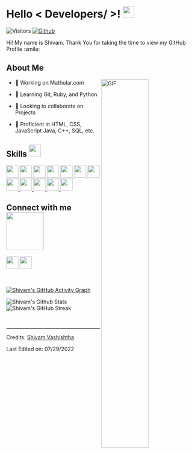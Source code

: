 <h1> Hello < Developers/ >! <img src = "https://raw.githubusercontent.com/MartinHeinz/MartinHeinz/master/wave.gif" width = 30px> </h1>
<p align='center'>
</p>



![Visitors](https://api.visitorbadge.io/api/visitors?path=https%3A%2F%2Fgithub.com%2FShivamVashishtha&labelColor=%23697689&countColor=%23f47373)
[![Github](https://img.shields.io/github/followers/ShivamVashishtha?label=Follow&style=social)](https://github.com/ShivamVashishtha)

<div size='20px'> Hi! My name is Shivam. Thank You for taking the time to view my GitHub Profile :smile: 
</div>

<h2> About Me </h2>

<img width="50%" align="right" alt="GIF" src="https://github.com/abhisheknaiidu/abhisheknaiidu/blob/master/code.gif?raw=true"/>

- 🔭 Working on Mathular.com
  
- 🌱 Learning Git, Ruby, and Python
  
- 👯 Looking to collaborate on Projects
  
- 💬 Proficient in HTML, CSS, JavaScript Java, C++, SQL, etc.
 

<h2> Skills <img src = "https://media2.giphy.com/media/QssGEmpkyEOhBCb7e1/giphy.gif?cid=ecf05e47a0n3gi1bfqntqmob8g9aid1oyj2wr3ds3mg700bl&rid=giphy.gif" width = 32px> </h2>
<a href= https://github.com/ShivamVashishtha?tab=repositories&q=&type=&language=python&sort= > <img width ='32px' src ='https://raw.githubusercontent.com/rahulbanerjee26/githubAboutMeGenerator/main/icons/python.svg'> </a>
<a href= https://github.com/ShivamVashishtha?tab=repositories&q=&type=&language=reactjs&sort= > <img width ='32px' src ='https://raw.githubusercontent.com/rahulbanerjee26/githubAboutMeGenerator/main/icons/reactjs.svg'> </a>
<a href= https://github.com/ShivamVashishtha?tab=repositories&q=&type=&language=javascript&sort= > <img width ='32px' src ='https://raw.githubusercontent.com/rahulbanerjee26/githubAboutMeGenerator/main/icons/javascript.svg'> </a>
<a href= https://github.com/ShivamVashishtha?tab=repositories&q=&type=&language=scikit&sort= > <img width ='32px' src ='https://raw.githubusercontent.com/rahulbanerjee26/githubAboutMeGenerator/main/icons/scikit.svg'> </a>
<a href= https://github.com/ShivamVashishtha?tab=repositories&q=&type=&language=c&sort= > <img width ='32px' src ='https://raw.githubusercontent.com/rahulbanerjee26/githubAboutMeGenerator/main/icons/c.svg'> </a>
<a href= https://github.com/ShivamVashishtha?tab=repositories&q=&type=&language=cpp&sort= > <img width ='32px' src ='https://raw.githubusercontent.com/rahulbanerjee26/githubAboutMeGenerator/main/icons/cpp.svg'> </a>
<a href= https://github.com/ShivamVashishtha?tab=repositories&q=&type=&language=sqlite&sort= > <img width ='32px' src ='https://raw.githubusercontent.com/rahulbanerjee26/githubAboutMeGenerator/main/icons/sqlite.svg'> </a>
<a href= https://github.com/ShivamVashishtha?tab=repositories&q=&type=&language=pytorch&sort= > <img width ='32px' src ='https://raw.githubusercontent.com/rahulbanerjee26/githubAboutMeGenerator/main/icons/pytorch.svg'> </a>
<a href= https://github.com/ShivamVashishtha?tab=repositories&q=&type=&language=css&sort= > <img width ='32px' src ='https://raw.githubusercontent.com/rahulbanerjee26/githubAboutMeGenerator/main/icons/css.svg'> </a>
<a href= https://github.com/ShivamVashishtha?tab=repositories&q=&type=&language=html&sort= > <img width ='32px' src ='https://raw.githubusercontent.com/rahulbanerjee26/githubAboutMeGenerator/main/icons/html.svg'> </a>
<a href= https://github.com/ShivamVashishtha?tab=repositories&q=&type=&language=android&sort= > <img width ='32px' src ='https://raw.githubusercontent.com/rahulbanerjee26/githubAboutMeGenerator/main/icons/android.svg'> </a>
<a href= https://github.com/ShivamVashishtha?tab=repositories&q=&type=&language=csharp&sort= > <img width ='32px' src ='https://raw.githubusercontent.com/rahulbanerjee26/githubAboutMeGenerator/main/icons/csharp.svg'> </a>


<h2> Connect with me <img src='https://raw.githubusercontent.com/ShahriarShafin/ShahriarShafin/main/Assets/handshake.gif' width="100px"> </h2>
<a href = 'https://www.linkedin.com/in/vashishthashivam/'> <img width = '32px' align= 'center' src="https://raw.githubusercontent.com/rahulbanerjee26/githubAboutMeGenerator/main/icons/linked-in-alt.svg"/></a> 
<a href = 'https://github.com/ShivamVashishtha'> <img width = '32px' align= 'center' src="https://raw.githubusercontent.com/rahulbanerjee26/githubAboutMeGenerator/main/icons/github.svg"/></a>
  
<br>
<br>
  <br>
  
[![Shivam's GitHub Activity Graph](https://activity-graph.herokuapp.com/graph?username=ShivamVashishtha&theme=tokyonight)](https://git.io/praveenscience)

 ![Shivam's Github Stats](https://github-readme-stats.vercel.app/api?username=ShivamVashishtha&show_icons=true&theme=tokyonight)  ![Shivam's GitHub Streak](https://github-readme-streak-stats.herokuapp.com/?user=Aditya664&theme=tokyonight)



<br>


-----
Credits: [Shivam Vashishtha](https://github.com/ShivamVashishtha)

Last Edited on: 07/29/2022
